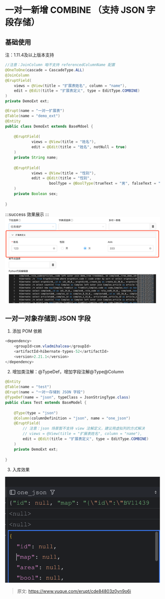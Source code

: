# 一对一新增 COMBINE （支持 JSON 字段存储）


## 基础使用
注：1.11.4及以上版本支持
```java
//注意：JoinColumn 咱不支持 referencedColumnName 配置
@OneToOne(cascade = CascadeType.ALL)
@JoinColumn
@EruptField(
    views = @View(title = "扩展表姓名", column = "name"),
    edit = @Edit(title = "扩展表定义", type = EditType.COMBINE)
)
private DemoExt ext;
```
```java
@Erupt(name = "一对一扩展表")
@Table(name = "demo_ext")
@Entity
public class DemoExt extends BaseMdoel {

    @EruptField(
            views = @View(title = "姓名"),
            edit = @Edit(title = "姓名", notNull = true)
    )
    private String name;

    @EruptField(
            views = @View(title = "性别"),
            edit = @Edit(title = "性别",
                    boolType = @BoolType(trueText = "男", falseText = "女"))
    )
    private Boolean sex;

}

```
:::success
效果展示
:::
![image.png](./img/xpIerckxEjQMzDdx/1680795184874-df175fc3-e70c-4ecc-a578-c4c28f13cb97-508648.png)


## 一对一对象存储到 JSON 字段

1. 添加 POM 依赖
```java
<dependency>
    <groupId>com.vladmihalcea</groupId>
    <artifactId>hibernate-types-52</artifactId>
    <version>2.21.1</version>
</dependency>
```

2. 增加类注解：@TypeDef，增加字段注解@Type@Column
```java
@Entity
@Table(name = "test")
@Erupt(name = "一对一存储到 JSON 字段")
@TypeDef(name = "json", typeClass = JsonStringType.class)
public class Test extends BaseModel {

    @Type(type = "json")
    @Column(columnDefinition = "json", name = "one_json")
    @EruptField(
        // 注意：json 场景暂不支持 view 注解定义，建议用虚拟列的方式解决
        // views = @View(title = "扩展表姓名", column = "name"),
        edit = @Edit(title = "扩展表定义", type = EditType.COMBINE)
    )
    private DemoExt ext;

}

```

3. 入库效果

![image.png](./img/xpIerckxEjQMzDdx/1717084304274-d84adc77-073e-4e1b-9a6a-bdddc1d2990e-982435.png)


> 原文: <https://www.yuque.com/erupt/cde84803z0yn9o6i>